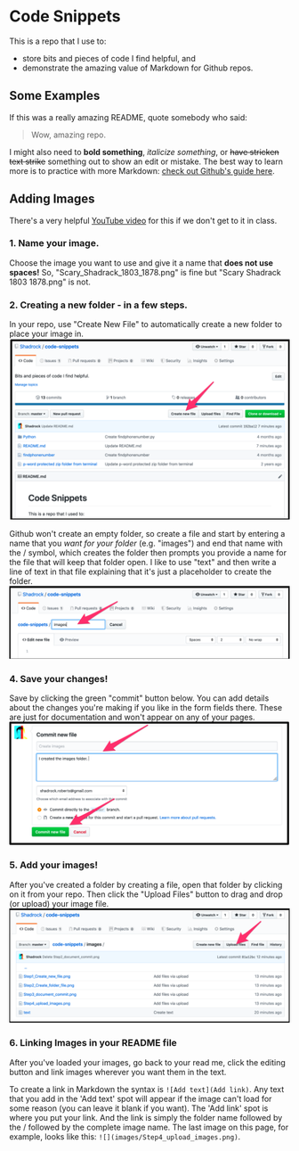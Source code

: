 # Code Snippets
This is a repo that I use to:
- store bits and pieces of code I find helpful, and 
- demonstrate the amazing value of Markdown for Github repos. 

## Some Examples
If this was a really amazing README, quote somebody who said:
> Wow, amazing repo. 

I might also need to **bold something**, *italicize something*, or ~~have stricken text strike~~ something out to show an edit or mistake. The best way to learn more is to practice with more Markdown: [check out Github's guide here](https://guides.github.com/features/mastering-markdown/).

## Adding Images
There's a very helpful [YouTube video](https://www.youtube.com/watch?reload=9&v=hHbWF1Bvgf4) for this if we don't get to it in class. 
### 1. Name your image.
Choose the image you want to use and give it a name that **does not use spaces!** So, "Scary_Shadrack_1803_1878.png" is fine but "Scary Shadrack 1803 1878.png" is not. 

### 2. Creating a new folder - in a few steps. 

In your repo, use "Create New File" to automatically create a new folder to place your image in. 
![](images/Step1_Create_new_file.png)

Github won't create an empty folder, so create a file and start by entering a name that you *want for your folder* (e.g. "images") and end that name with the / symbol, which creates the folder then prompts you provide a name for the file that will keep that folder open. I like to use "text" and then write a line of text in that file explaining that it's just a placeholder to create the folder. 
![](images/Step2_Create_folder_file.png)

### 4. Save your changes!
Save by clicking the green "commit" button below. You can add details about the changes you're making if you like in the form fields there. These are just for documentation and won't appear on any of your pages. 
![](images/Step3_document_commit.png)

### 5. Add your images!
After you've created a folder by creating a file, open that folder by clicking on it from your repo. Then click the "Upload Files" button to drag and drop (or upload) your image file. 
![](images/Step4_upload_images.png)

### 6. Linking Images in your README file
After you've loaded your images, go back to your read me, click the editing button and link images wherever you want them in the text. 

To create a link in Markdown the syntax is ```![Add text](Add link)```. Any text that you add in the 'Add text' spot will appear if the image can't load for some reason (you can leave it blank if you want). The 'Add link' spot is where you put your link. And the link is simply the folder name followed by the / followed by the complete image name. The last image on this page, for example, looks like this: ```![](images/Step4_upload_images.png)```.
